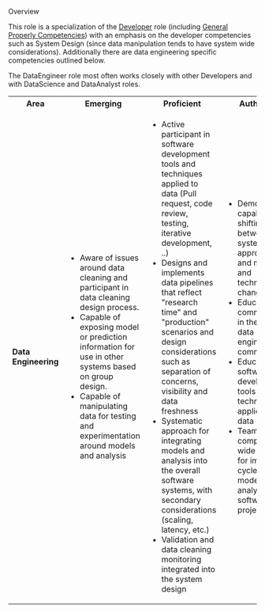 

Overview

This role is a specialization of the [Developer](./Developer.md) role (including
 [General Properly Competencies](./_TechWideGeneral.md)) with an emphasis on the developer competencies 
such as System Design (since data manipulation tends to have system wide considerations). Additionally there are 
data engineering specific competencies outlined below. 

The DataEngineer role most often works closely with other Developers and with DataScience and DataAnalyst roles. 

<table>
    <tr>
        <th>
            Area
        </th>
        <th>
            Emerging
        </th>
        <th>
            Proficient
        </th>
        <th>
            Authority
        </th>
    </tr>
    <tr>
        <td>
            <strong>Data Engineering </strong>
        </td>
        <td><ul>
            <!--- Emerging  -->
            <li>Aware of issues around data cleaning and participant in data cleaning design process. </li>
            <li>Capable of exposing model or prediction information for use in other systems based on group design. </li>
            <li>Capable of manipulating data for testing and experimentation around models and analysis </li>
        </ul></td>
        <td><ul>
            <!--- Proficent  -->
            <li>Active participant in software development tools and techniques applied to data (Pull request, code review, testing, iterative development, ..) </li>
            <li>Designs and implements data pipelines that reflect "research time" and "production" scenarios and design considerations such as separation of concerns, visibility and data freshness</li>
            <li>Systematic approach for integrating models and analysis into the overall software systems, with secondary considerations (scaling, latency, etc.)</li>
            <li>Validation and data cleaning monitoring integrated into the system design</li>
        </ul></td>
        <td><ul>
            <!--- Authority -->
            <li>Demonstrated capability of shifting safely between systems and approaches and models and techniques change</li>
            <li>Educator and communicator in the wider data engineering community</li>
            <li>Educator in software development tools and techniques applied to data</li>
            <li>Team and company wide systems for improving cycle time of modelling and analysis software projects</li>
        </ul></td>
    </tr>
</table>
